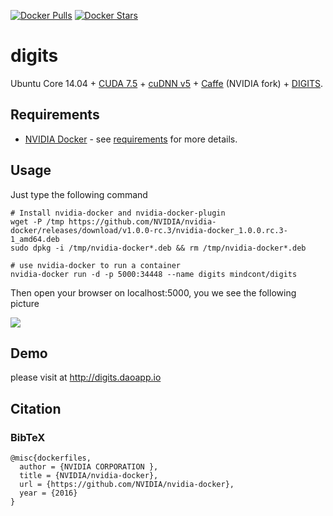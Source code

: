 [![Docker Pulls](https://img.shields.io/docker/pulls/mindcont/digits.svg)](https://hub.docker.com/r/mindcont/digits/)
[![Docker Stars](https://img.shields.io/docker/stars/mindcont/digits.svg)](https://hub.docker.com/r/mindcont/digits/)

digits
===========
Ubuntu Core 14.04 + [CUDA 7.5](http://www.nvidia.com/object/cuda_home_new.html) + [cuDNN v5](https://developer.nvidia.com/cuDNN) + [Caffe](http://caffe.berkeleyvision.org/) (NVIDIA fork) + [DIGITS](https://developer.nvidia.com/digits).

Requirements
------------

- [NVIDIA Docker](https://github.com/NVIDIA/nvidia-docker) - see [requirements](https://github.com/NVIDIA/nvidia-docker/wiki/CUDA#requirements) for more details.

Usage
-----
Just type the following command
```
# Install nvidia-docker and nvidia-docker-plugin
wget -P /tmp https://github.com/NVIDIA/nvidia-docker/releases/download/v1.0.0-rc.3/nvidia-docker_1.0.0.rc.3-1_amd64.deb
sudo dpkg -i /tmp/nvidia-docker*.deb && rm /tmp/nvidia-docker*.deb

# use nvidia-docker to run a container
nvidia-docker run -d -p 5000:34448 --name digits mindcont/digits 
```

Then open your browser on localhost:5000, you we see the following picture

![](http://blog.mindcont.com/images/docker/docker_digits_web.png)

Demo
-----
please visit at http://digits.daoapp.io

Citation
--------
### BibTeX

```
@misc{dockerfiles,
  author = {NVIDIA CORPORATION },
  title = {NVIDIA/nvidia-docker},
  url = {https://github.com/NVIDIA/nvidia-docker},
  year = {2016}
}
```

